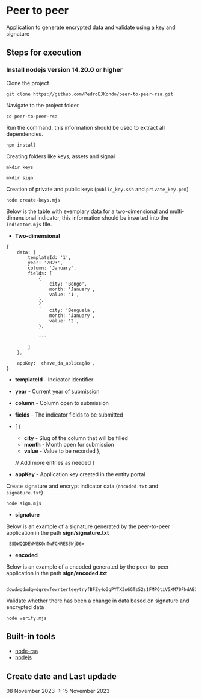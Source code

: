 # Peer to peer 
Application to generate encrypted data and validate using a key and signature

## Steps for execution

### Install nodejs version 14.20.0 or higher

Clone the project

```
git clone https://github.com/PedroEJKondo/peer-to-peer-rsa.git
```

Navigate to the project folder

```
cd peer-to-peer-rsa
```

Run the command, this information should be used to extract all dependencies.
```
npm install
```

Creating folders like keys, assets and signal

```
mkdir keys
```
```
mkdir sign
```
Creation of private and public keys (```public_key.ssh``` and ```private_key.pem```)

```
node create-keys.mjs
```

Below is the table with exemplary data for a two-dimensional and multi-dimensional indicator, this information should be inserted into the ```indicator.mjs``` file.

- **Two-dimensional**

```
{
    data: {
        templateId: '1',
        year: '2023',
        column: 'January',
        fields: [
            {
                city: 'Bengo',
                month: 'January',
                value: '1',
            },
            {
                city: 'Benguela',
                month: 'January',
                value: '2',
            },

            ---
        
        ]
    },

    appKey: 'chave_da_aplicação',
}
```

- **templateId** - Indicator identifier
- **year**       - Current year of submission
- **column**     - Column open to submission
- **fields**     - The indicator fields to be submitted
- [
    {
     - **city**  - Slug of the column that will be filled
     - **month** - Month open for submission
     - **value** - Value to be recorded
  },
  
  // Add more entries as needed
]
- **appKey**     - Application key created in the entity portal

Create signature and encrypt indicator data (```encoded.txt``` and ```signature.txt```)

```
node sign.mjs
``` 

- **signature**

Below is an example of a signature generated by the peer-to-peer application in the path  **sign/signature.txt**
```
 SSDWQQDEWWEK0nTwFCXRES5WjD6x
``` 
- **encoded**

Below is an example of a encoded generated by the peer-to-peer application in the path **sign/encoded.txt**
```
 ddwdwqdwdqwdqrewfewrterteeytryfBFZy4o3gPYTX3n6GTs52s1FMPOtiV5XM70FNdA82MLoso/y9qbVM9j/J6Zddwdwdp
``` 

Validate whether there has been a change in data based on signature and encrypted data

```
node verify.mjs
``` 
 
## Built-in tools

- [node-rsa](https://www.npmjs.com/package/node-rsa)
- [nodejs](https://nodejs.org/en/download/package-manager)

## Create date and Last updade
08 November 2023 -> 15 November 2023